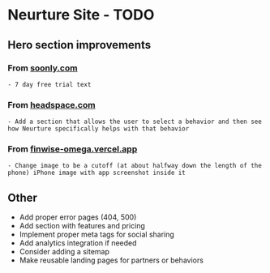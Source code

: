 # Neurture Site - TODO

## Hero section improvements

### From [soonly.com](https://soonly.com)

    - 7 day free trial text

### From [headspace.com](https://headspace.com)

    - Add a section that allows the user to select a behavior and then see how Neurture specifically helps with that behavior

### From [finwise-omega.vercel.app](https://finwise-omega.vercel.app)

    - Change image to be a cutoff (at about halfway down the length of the phone) iPhone image with app screenshot inside it

## Other

- Add proper error pages (404, 500)
- Add section with features and pricing
- Implement proper meta tags for social sharing
- Add analytics integration if needed
- Consider adding a sitemap
- Make reusable landing pages for partners or behaviors
